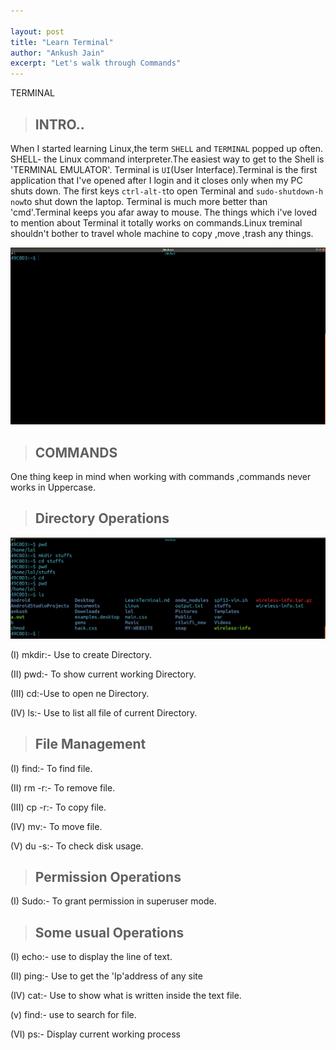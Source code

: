 ```yaml
---

layout:	post
title: "Learn Terminal"
author: "Ankush Jain"
excerpt: "Let's walk through Commands"
---
```



TERMINAL
> ## INTRO..

When I started learning Linux,the term `SHELL` and `TERMINAL` popped up often.  SHELL- the Linux command interpreter.The easiest way to get to the Shell is 'TERMINAL EMULATOR'.
Terminal is `UI`(User Interface).Terminal is the first application that I've opened after I login  and it closes only when my PC shuts down. The first keys `ctrl-alt-t`to open Terminal and `sudo-shutdown-h now`to shut down the laptop.
Terminal is much more better than 'cmd'.Terminal keeps you afar away to mouse.
The things which i've loved  to mention about Terminal it totally works on commands.Linux treminal shouldn't bother to travel whole machine to copy ,move ,trash any things.

![A screenshot of my Laptop](/assets/images/Terrminal/terminal.png)

> ##  COMMANDS

 One thing keep in mind when working with commands ,commands never works in Uppercase.

> ## Directory Operations

![Ascreenshot of my Laptop](/assets/images/Terrminal/0.1.png)

(I) mkdir:- Use to create Directory.

(II) pwd:- To show current working Directory.

(III) cd:-Use to open ne Directory.

(IV) ls:- Use to list all file of current Directory.

> ## File Management

(I) find:- To find file.

(II) rm -r:- To remove file.

(III) cp -r:- To copy file.

(IV) mv:- To move file.

(V) du -s:- To check disk usage.

> ##  Permission Operations

(I) Sudo:- To grant permission in superuser mode.

> ## Some usual Operations

(I) echo:- use to display the line of text.

(II) ping:- Use to get the 'Ip'address of any site

(IV) cat:- Use to show what is written inside the text   file.

(v) find:- use to search for  file.

(VI) ps:- Display current working process
